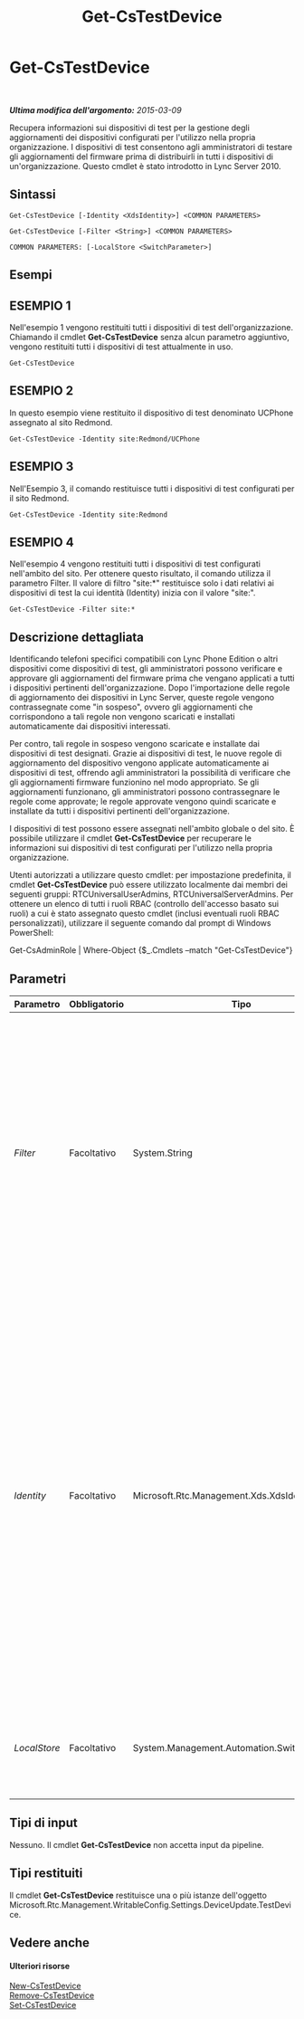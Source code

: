 ﻿---
title: Get-CsTestDevice
TOCTitle: Get-CsTestDevice
ms:assetid: 4c88d448-4130-40de-b7e9-7389922322f4
ms:mtpsurl: https://technet.microsoft.com/it-it/library/Gg398304(v=OCS.15)
ms:contentKeyID: 49300481
ms.date: 08/24/2015
mtps_version: v=OCS.15
ms.translationtype: HT
---

# Get-CsTestDevice

 

_**Ultima modifica dell'argomento:** 2015-03-09_

Recupera informazioni sui dispositivi di test per la gestione degli aggiornamenti dei dispositivi configurati per l'utilizzo nella propria organizzazione. I dispositivi di test consentono agli amministratori di testare gli aggiornamenti del firmware prima di distribuirli in tutti i dispositivi di un'organizzazione. Questo cmdlet è stato introdotto in Lync Server 2010.

## Sintassi

    Get-CsTestDevice [-Identity <XdsIdentity>] <COMMON PARAMETERS>

    Get-CsTestDevice [-Filter <String>] <COMMON PARAMETERS>

    COMMON PARAMETERS: [-LocalStore <SwitchParameter>]

## Esempi

## ESEMPIO 1

Nell'esempio 1 vengono restituiti tutti i dispositivi di test dell'organizzazione. Chiamando il cmdlet **Get-CsTestDevice** senza alcun parametro aggiuntivo, vengono restituiti tutti i dispositivi di test attualmente in uso.

    Get-CsTestDevice

## ESEMPIO 2

In questo esempio viene restituito il dispositivo di test denominato UCPhone assegnato al sito Redmond.

    Get-CsTestDevice -Identity site:Redmond/UCPhone

## ESEMPIO 3

Nell'Esempio 3, il comando restituisce tutti i dispositivi di test configurati per il sito Redmond.

``` 
Get-CsTestDevice -Identity site:Redmond  
```

## ESEMPIO 4

Nell'esempio 4 vengono restituiti tutti i dispositivi di test configurati nell'ambito del sito. Per ottenere questo risultato, il comando utilizza il parametro Filter. Il valore di filtro "site:\*" restituisce solo i dati relativi ai dispositivi di test la cui identità (Identity) inizia con il valore "site:".

    Get-CsTestDevice -Filter site:*

## Descrizione dettagliata

Identificando telefoni specifici compatibili con Lync Phone Edition o altri dispositivi come dispositivi di test, gli amministratori possono verificare e approvare gli aggiornamenti del firmware prima che vengano applicati a tutti i dispositivi pertinenti dell'organizzazione. Dopo l'importazione delle regole di aggiornamento dei dispositivi in Lync Server, queste regole vengono contrassegnate come "in sospeso", ovvero gli aggiornamenti che corrispondono a tali regole non vengono scaricati e installati automaticamente dai dispositivi interessati.

Per contro, tali regole in sospeso vengono scaricate e installate dai dispositivi di test designati. Grazie ai dispositivi di test, le nuove regole di aggiornamento del dispositivo vengono applicate automaticamente ai dispositivi di test, offrendo agli amministratori la possibilità di verificare che gli aggiornamenti firmware funzionino nel modo appropriato. Se gli aggiornamenti funzionano, gli amministratori possono contrassegnare le regole come approvate; le regole approvate vengono quindi scaricate e installate da tutti i dispositivi pertinenti dell'organizzazione.

I dispositivi di test possono essere assegnati nell'ambito globale o del sito. È possibile utilizzare il cmdlet **Get-CsTestDevice** per recuperare le informazioni sui dispositivi di test configurati per l'utilizzo nella propria organizzazione.

Utenti autorizzati a utilizzare questo cmdlet: per impostazione predefinita, il cmdlet **Get-CsTestDevice** può essere utilizzato localmente dai membri dei seguenti gruppi: RTCUniversalUserAdmins, RTCUniversalServerAdmins. Per ottenere un elenco di tutti i ruoli RBAC (controllo dell'accesso basato sui ruoli) a cui è stato assegnato questo cmdlet (inclusi eventuali ruoli RBAC personalizzati), utilizzare il seguente comando dal prompt di Windows PowerShell:

Get-CsAdminRole | Where-Object {$\_.Cmdlets –match "Get-CsTestDevice"}

## Parametri


<table>
<colgroup>
<col style="width: 25%" />
<col style="width: 25%" />
<col style="width: 25%" />
<col style="width: 25%" />
</colgroup>
<thead>
<tr class="header">
<th>Parametro</th>
<th>Obbligatorio</th>
<th>Tipo</th>
<th>Descrizione</th>
</tr>
</thead>
<tbody>
<tr class="odd">
<td><p><em>Filter</em></p></td>
<td><p>Facoltativo</p></td>
<td><p>System.String</p></td>
<td><p>Consente di utilizzare i caratteri jolly per specificare il dispositivo o i dispositivi di test da ottenere. Ad esempio, per ottenere tutte le raccolte di dispositivi di test configurate nell'ambito del sito, utilizzare la seguente sintassi: -Filter &quot;site:*&quot;. Per ottenere tutti i dispositivi che hanno il termine &quot;EMEA&quot; nella loro identità, utilizzare la seguente sintassi: -Filter &quot;*EMEA*&quot;. Si noti che il parametro Filter agisce solo sull'identità della raccolta di dispositivi di test; non è possibile filtrare altre proprietà della raccolta.</p></td>
</tr>
<tr class="even">
<td><p><em>Identity</em></p></td>
<td><p>Facoltativo</p></td>
<td><p>Microsoft.Rtc.Management.Xds.XdsIdentity</p></td>
<td><p>Indica l'identità del dispositivo di test da ottenere. Per fare riferimento ad un singolo dispositivo denominato UCPhone e archiviato nella raccolta globale, utilizzare la seguente sintassi: -Identity global/UCPhone. Per ottenere le informazioni su un dispositivo in una raccolta nell'ambito del sito, utilizzare una sintassi simile alla seguente: -Identity site:Redmond/UCPhone. Per ottenere le informazioni su un'intera raccolta, omettere il nome del dispositivo. Ad esempio, la sintassi seguente restituisce tutti i dispositivi di test configurati per il sito Redmond: -Identity site:Redmond.</p>
<p>Si noti che non è consentito utilizzare i caratteri jolly per specificare l'identità.</p></td>
</tr>
<tr class="odd">
<td><p><em>LocalStore</em></p></td>
<td><p>Facoltativo</p></td>
<td><p>System.Management.Automation.SwitchParameter</p></td>
<td><p>Consente di recuperare i dati dei dispositivi di test dalla replica locale di archivio di gestione centrale invece che da archivio di gestione centrale.</p></td>
</tr>
</tbody>
</table>


## Tipi di input

Nessuno. Il cmdlet **Get-CsTestDevice** non accetta input da pipeline.

## Tipi restituiti

Il cmdlet **Get-CsTestDevice** restituisce una o più istanze dell'oggetto Microsoft.Rtc.Management.WritableConfig.Settings.DeviceUpdate.TestDevice.

## Vedere anche

#### Ulteriori risorse

[New-CsTestDevice](new-cstestdevice.md)  
[Remove-CsTestDevice](remove-cstestdevice.md)  
[Set-CsTestDevice](set-cstestdevice.md)

